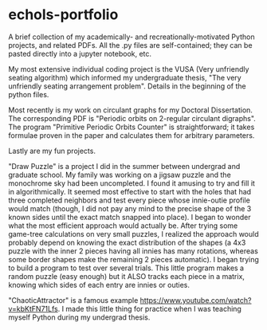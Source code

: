 # echols-portfolio
A brief collection of my academically- and recreationally-motivated Python projects, and related PDFs. All the .py files are self-contained; they can be pasted directly into a jupyter notebook, etc.

My most extensive individual coding project is the VUSA (Very unfriendly seating algorithm) which informed my undergraduate thesis, "The very unfriendly seating arrangement problem". Details in the beginning of the python files.

Most recently is my work on circulant graphs for my Doctoral Dissertation. The corresponding PDF is "Periodic orbits on 2-regular circulant digraphs". The program "Primitive Periodic Orbits Counter" is straightforward; it takes formulae proven in the paper and calculates them for arbitrary parameters.

Lastly are my fun projects. 

"Draw Puzzle" is a project I did in the summer between undergrad and graduate school. My family was working on a jigsaw puzzle and the monochrome sky had been uncompleted. I found it amusing to try and fill it in algorithmically. It seemed most effective to start with the holes that had three completed neighbors and test every piece whose innie-outie profile would match (though, I did not pay any mind to the precise shape of the 3 known sides until the exact match snapped into place). I began to wonder what the most efficient approach would actually be. After trying some game-tree calculations on very small puzzles, I realized the approach would probably depend on knowing the exact distribution of the shapes (a 4x3 puzzle with the inner 2 pieces having all innies has many rotations, whereas some border shapes make the remaining 2 pieces automatic). I began trying to build a program to test over several trials. This little program makes a random puzzle (easy enough) but it ALSO tracks each piece in a matrix, knowing which sides of each entry are innies or outies. 

"ChaoticAttractor" is a famous example https://www.youtube.com/watch?v=kbKtFN71Lfs. I made this little thing for practice when I was teaching myself Python during my undergrad thesis.
